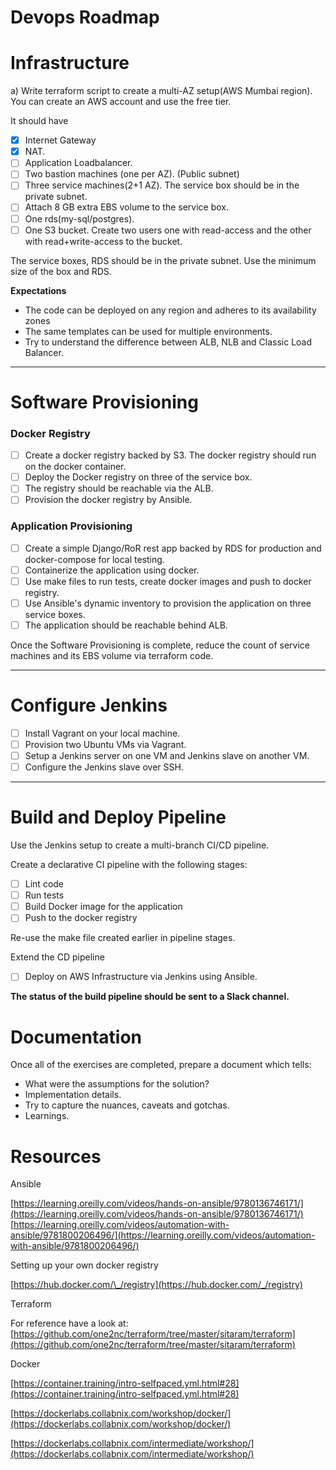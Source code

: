 # Devops Roadmap

# Infrastructure

a) Write terraform script to create a multi-AZ setup(AWS Mumbai region). You can create an AWS account and use the free tier.

It should have

- [x] Internet Gateway
- [x] NAT.
- [ ] Application Loadbalancer.
- [ ] Two bastion machines (one per AZ). (Public subnet)
- [ ] Three service machines(2+1 AZ). The service box should be in the private subnet.
- [ ] Attach 8 GB extra EBS volume to the service box.
- [ ] One rds(my-sql/postgres).
- [ ] One S3 bucket. Create two users one with read-access and the other with read+write-access to the bucket.

The service boxes, RDS should be in the private subnet.
Use the minimum size of the box and RDS.

**Expectations**

- The code can be deployed on any region and adheres to its availability zones
- The same templates can be used for multiple environments.
- Try to understand the difference between ALB, NLB and Classic Load Balancer.

---

# Software Provisioning

### Docker Registry

- [ ] Create a docker registry backed by S3. The docker registry should run on the docker container.
- [ ] Deploy the Docker registry on three of the service box.
- [ ] The registry should be reachable via the ALB.
- [ ] Provision the docker registry by Ansible.

### Application Provisioning

- [ ] Create a simple Django/RoR rest app backed by RDS for production and docker-compose for local testing.
- [ ] Containerize the application using docker.
- [ ] Use make files to run tests, create docker images and push to docker registry.
- [ ] Use Ansible's dynamic inventory to provision the application on three service boxes.
- [ ] The application should be reachable behind ALB.

Once the Software Provisioning is complete, reduce the count of service machines and its EBS volume via terraform code.

---

# Configure Jenkins

- [ ] Install Vagrant on your local machine.
- [ ] Provision two Ubuntu VMs via Vagrant.
- [ ] Setup a Jenkins server on one VM and Jenkins slave on another VM.
- [ ] Configure the Jenkins slave over SSH.

---

# Build and Deploy Pipeline

Use the Jenkins setup to create a multi-branch CI/CD pipeline.

Create a declarative CI pipeline with the following stages:

- [ ] Lint code
- [ ] Run tests
- [ ] Build Docker image for the application
- [ ] Push to the docker registry

Re-use the make file created earlier in pipeline stages.

Extend the CD pipeline

- [ ] Deploy on AWS Infrastructure via Jenkins using Ansible.

**The status of the build pipeline should be sent to a Slack channel.**

# Documentation

Once all of the exercises are completed, prepare a document which tells:

- What were the assumptions for the solution?
- Implementation details.
- Try to capture the nuances, caveats and gotchas.
- Learnings.

# Resources

Ansible

[https://learning.oreilly.com/videos/hands-on-ansible/9780136746171/](https://learning.oreilly.com/videos/hands-on-ansible/9780136746171/) [https://learning.oreilly.com/videos/automation-with-ansible/9781800206496/](https://learning.oreilly.com/videos/automation-with-ansible/9781800206496/)

Setting up your own docker registry

[https://hub.docker.com/\_/registry](https://hub.docker.com/_/registry)

Terraform

For reference have a look at: [https://github.com/one2nc/terraform/tree/master/sitaram/terraform](https://github.com/one2nc/terraform/tree/master/sitaram/terraform)

Docker

[https://container.training/intro-selfpaced.yml.html#28](https://container.training/intro-selfpaced.yml.html#28)

[https://dockerlabs.collabnix.com/workshop/docker/](https://dockerlabs.collabnix.com/workshop/docker/)

[https://dockerlabs.collabnix.com/intermediate/workshop/](https://dockerlabs.collabnix.com/intermediate/workshop/)
